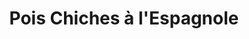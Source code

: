 ---
layout: recette
categories: [recettes]
hidden: false
lang: fr
title: Pois Chiches à l'Espagnole
type: sel
ingredients: 
  - nom: tomates
    qte: 6
  - nom: carottes
    qte: 4
  - nom: oignons
    qte: 2
  - nom: ail
    qte: 3
    unite: gousses
  - nom: pois chiches
    qte: 250
    unite: gr
  - nom: chorizo
    qte: 1
  - nom: origan
    qte: 10
    unite: gr
  - nom: paprika
    qte: 10
    unite: gr
  - nom: tabasco
    qte: à 
  - nom: coriandre
    qte: à souhait

preconditions:
  - Couper les carottes en rondelles assez fines
  - Couper le chorizo de travers de façon à obtenir de longues rondelles

etapes:
  - label: Préparation
    details:
      - Faire revenir les oignons
      - Ajouter les carottes et l'ail
      - Cuire 5 minutes sans que l'ail ne brûle
      - Ajouter l'origan et le paprika
      - Ajouter les tomates et les pois chiches
      - Ajouter le tabasco, saler, poivrer
      - Laisser mijoter à feu doux une quinzaine de minutes
      - Servir et ajouter quelques feuilles de coriandre
---
